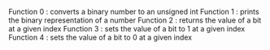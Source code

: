 Function 0 : converts a binary number to an unsigned int
Function 1 : prints the binary representation of a number
Function 2 : returns the value of a bit at a given index
Function 3 : sets the value of a bit to 1 at a given index
Function 4 : sets the value of a bit to 0 at a given index